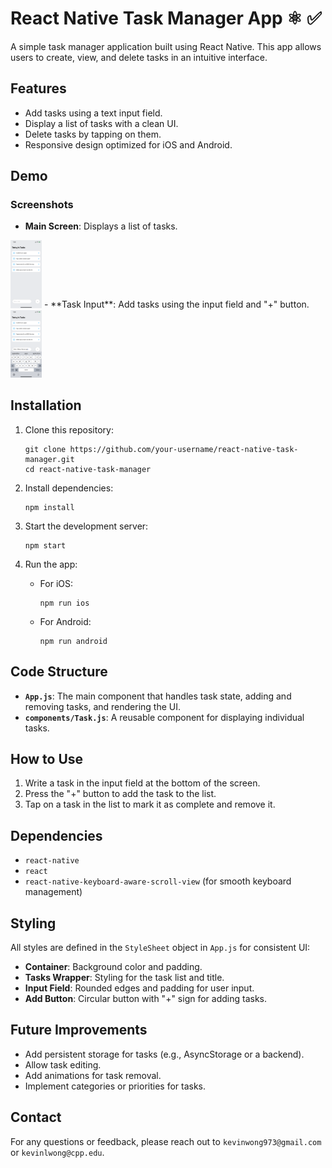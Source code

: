 
# React Native Task Manager App ⚛ ✅

A simple task manager application built using React Native. This app allows users to create, view, and delete tasks in an intuitive interface.

## Features

- Add tasks using a text input field.
- Display a list of tasks with a clean UI.
- Delete tasks by tapping on them.
- Responsive design optimized for iOS and Android.

## Demo

### Screenshots
- **Main Screen**: Displays a list of tasks.

<img src="/todoList/assets/tasks.PNG" alt="Main Screen" width="50" />
- **Task Input**: Add tasks using the input field and "+" button.

<img src="/todoList/assets/taskinput.PNG" alt="Task Input" width="50" />

## Installation

1. Clone this repository:
   ```
   git clone https://github.com/your-username/react-native-task-manager.git
   cd react-native-task-manager
   ```

2. Install dependencies:
   ```
   npm install
   ```

3. Start the development server:
   ```
   npm start
   ```

4. Run the app:
   - For iOS:
     ```
     npm run ios
     ```
   - For Android:
     ```
     npm run android
     ```

## Code Structure

- **`App.js`**: The main component that handles task state, adding and removing tasks, and rendering the UI.
- **`components/Task.js`**: A reusable component for displaying individual tasks.

## How to Use

1. Write a task in the input field at the bottom of the screen.
2. Press the "+" button to add the task to the list.
3. Tap on a task in the list to mark it as complete and remove it.

## Dependencies

- `react-native`
- `react`
- `react-native-keyboard-aware-scroll-view` (for smooth keyboard management)

## Styling

All styles are defined in the `StyleSheet` object in `App.js` for consistent UI:

- **Container**: Background color and padding.
- **Tasks Wrapper**: Styling for the task list and title.
- **Input Field**: Rounded edges and padding for user input.
- **Add Button**: Circular button with "+" sign for adding tasks.

## Future Improvements

- Add persistent storage for tasks (e.g., AsyncStorage or a backend).
- Allow task editing.
- Add animations for task removal.
- Implement categories or priorities for tasks.

## Contact

For any questions or feedback, please reach out to `kevinwong973@gmail.com` or `kevinlwong@cpp.edu`.
